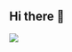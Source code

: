 ## Hi there 👋

<div style={display: "flex"; gap: "12px";}>
  <img src="https://res.cloudinary.com/dzjmswzgp/image/upload/v1735221106/Group_68_x0ckbu.png"/>
</div>
